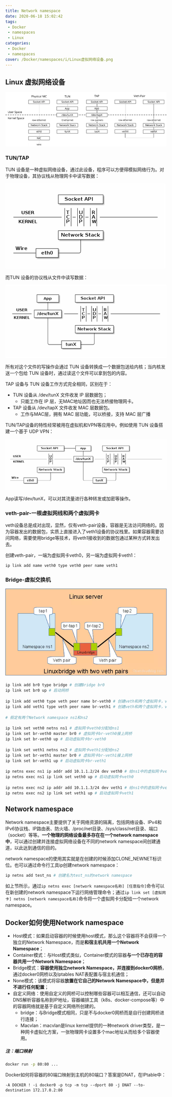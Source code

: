 ```yaml
---
title: Network namespace
date: 2020-06-18 15:02:42
tags: 
 - Docker
 - namespaces
 - Linux
categories: 
 - Docker
 - namespaces
cover: /Docker/namespaces/i/Linux虚拟网络设备.png
---
```


## Linux 虚拟网络设备

![Linux 虚拟网络设备](i/Linux虚拟网络设备.png)

### TUN/TAP

TUN 设备是一种虚拟网络设备，通过此设备，程序可以方便得模拟网络行为。对于物理设备，其协议栈从物理网卡中读写数据：

![物理](i/物理.png)

而TUN 设备的协议栈从文件中读写数据：

![TUN](i/TUN.png)

所有对这个文件的写操作会通过 TUN 设备转换成一个数据包送给内核；当内核发送一个包给 TUN 设备时，通过读这个文件可以拿到包的内容。

TAP 设备与 TUN 设备工作方式完全相同，区别在于：

* TUN 设备从 /dev/tunX 文件收发 IP 层数据包；
  * 只能工作在 IP 层，无MAC地址因而也无法桥接物理网卡。
* TAP 设备从 /dev/tapX 文件收发 MAC 层数据包。
  * 工作与MAC层，拥有 MAC 层功能，可以桥接，支持 MAC 层广播

TUN/TAP设备的特性经常被用在虚拟机和VPN等应用中。例如使用 TUN 设备搭建一个基于 UDP VPN：

![TUN VPN](i/TUN-VPN.png)

App读写/dev/tunX，可以对其流量进行各种转发或加密等操作。

### veth-pair-一根虚拟网线和两个虚拟网卡

veth设备总是成对出现，显然，仅有veth-pair设备，容器是无法访问网络的。因为容器发出的数据包，实质上直接进入了veth1设备的协议栈里。如果容器需要访问网络，需要使用bridge等技术，将veth1接收到的数据包通过某种方式转发出去。

创建veth-pair，一端为虚拟网卡veth0，另一端为虚拟网卡veth1：

```sh
ip link add name veth0 type veth0 peer name veth1
```

### Bridge-虚拟交换机

![Bridge](i/bridge.png)

```sh
ip link add br0 type bridge # 创建Bridge br0
ip link set br0 up # 启动网桥

ip link add veth0 type veth peer name br-veth0 # 创建veth和两个虚拟网卡，veth0——br-veth0
ip link add veth1 type veth peer name br-veth1 # 创建veth和两个虚拟网卡，veth1——br-veth1

# 假定有两个Network namespace ns1和ns2

ip link set veth0 netns ns1 # 虚拟网卡veth0分配给ns1
ip link set br-veth0 master br0 # 虚拟网卡br-veth0接上网桥
ip link set br-veth0 up # 启动虚拟网卡br-veth0

ip link set veth1 netns ns2 # 虚拟网卡veth1分配给ns2
ip link set br-veth1 master br0 # 虚拟网卡br-veth1接上网桥
ip link set br-veth1 up # 启动虚拟网卡br-veth1

ip netns exec ns1 ip addr add 10.1.1.2/24 dev veth0 # 给ns1中的虚拟网卡veth0分配IP
ip netns exec ns1 ip link set veth0 up # 启动虚拟网卡veth0

ip netns exec ns2 ip addr add 10.1.1.3/24 dev veth1 # 给ns1中的虚拟网卡veth1分配IP
ip netns exec ns2 ip link set veth1 up # 启动虚拟网卡veth1
```

## Network namespace

Network namespace主要提供了关于网络资源的隔离，包括网络设备、IPv4和IPv6协议栈、IP路由表、防火墙、/proc/net目录、/sys/class/net目录、端口（socket）等等。**一个物理的网络设备最多存在在一个network namespace中**，可以通过创建并连接虚拟网络设备在不同的network namespace间创建通道，以此达到通信的目的。

network namespace的使用其实就是在创建的时候添加CLONE_NEWNET标识位。也可以通过命令行工具ip创建network namespace：

```sh
ip netns add test_ns # 创建名为test_ns的network namespace
```

如上节所示，通过`ip netns exec [network namespace名称] [任意指令]`命令可以在新创建的network namespace下运行网络管理命令；通过`ip link set [虚拟网卡] netns [network namespace名称]`命令将一个虚拟网卡分配给一个network namespace。

## Docker如何使用Network namespace

* Host模式：如果启动容器的时候使用host模式，那么这个容器将不会获得一个独立的Network Namespace，而是**和宿主机共用一个Network Namespace**；
* Container模式：与Host模式类似，Container模式的容器**与一个已存在的容器共用一个Network Namespace**；
* Bridge模式：**容器使用独立network Namespace，并连接到docker0网桥**，通过docker0网桥以及Iptables NAT表配置与宿主机通信；
* None模式：该模式将容器**放置在它自己的Network Namespace中，但是并不进行任何配置**；
* 自定义网络：使用自定义的网桥可以控制哪些容器可以相互通信，还可以自动DNS解析容器名称到IP地址，容器编排工具（k8s、docker-compose等）中的容器网络就是基于自定义网络所创建的。
  * bridge：与Bridge模式相同，只是不与docker0网桥而是自行创建网桥进行连接；
  * Macvlan：macvlan是linux kernel提供的一种network driver类型，是一种网卡虚拟化方案，一张物理网卡设置多个mac地址从而给多个容器使用。

##### 注：端口映射

```sh
docker run -p 80:80 ...
```

Docker如何将容器的80端口映射到主机的80端口？答案是DNAT，在IPtable中：

```
-A DOCKER ! -i docker0 -p tcp -m tcp --dport 80 -j DNAT --to-destination 172.17.0.2:80
```

